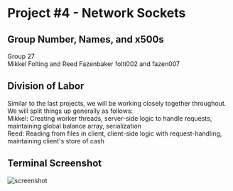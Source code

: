 # Project #4 - Network Sockets

## Group Number, Names, and x500s

Group 27  
Mikkel Folting and Reed Fazenbaker
folti002 and fazen007  

## Division of Labor

Similar to the last projects, we will be working closely together throughout. We will split things up generally as follows:  
Mikkel: Creating worker threads, server-side logic to handle requests, maintaining global balance array, serialization  
Reed: Reading from files in client, client-side logic with request-handling, maintaining client's store of cash  

## Terminal Screenshot

![screenshot](terminal.png)
